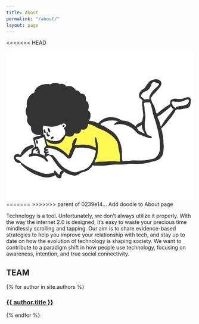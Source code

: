 ```yaml
---
title: About
permalink: "/about/"
layout: page
---
```

<<<<<<< HEAD

<img src="/assets/img/laying.png" height="400px">
=======
>>>>>>> parent of 0239e14... Add doodle to About page

Technology is a tool. Unfortunately, we don’t always utilize it properly. With the way the internet 2.0 is designed, it’s easy to waste your precious time mindlessly scrolling and tapping. Our aim is to share evidence-based strategies to help you improve your relationship with tech, and stay up to date on how the evolution of technology is shaping society. We want to contribute to a paradigm shift in how people use technology, focusing on awareness, intention, and true social connectivity.

<h2>TEAM</h2>
<div class="about-container">
{% for author in site.authors %}
<div class="main-home blog-column"><h3> <a href="{{ author.url }}">{{ author.title }}</a></h3></div>
{% endfor %}
</div>